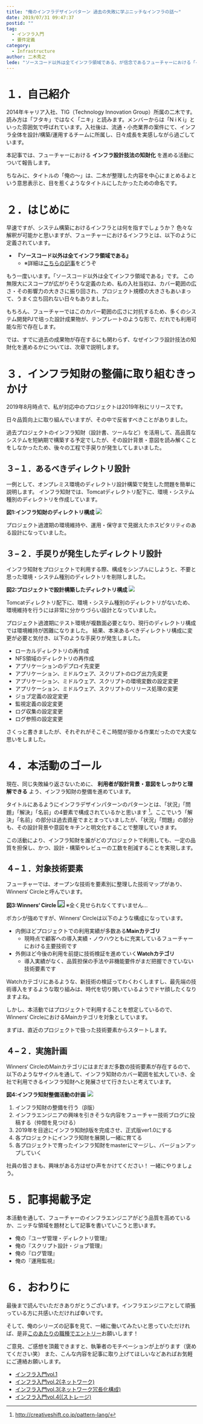 ```yaml
---
title: "俺のインフラデザインパターン 過去の失敗に学ぶニッチなインフラの話～"
date: 2019/07/31 09:47:37
postid: ""
tag:
  - インフラ入門
  - 要件定義
category:
  - Infrastructure
author: 二木秀之
lede: "ソースコード以外は全てインフラ領域である、が信念であるフューチャーにおける「インフラ設計技法の知財化」を進める活動について報告します。"
---
```


# １．自己紹介

2014年キャリア入社、TIG（Technology Innovation Group）所属の二木です。読み方は「フタキ」ではなく「ニキ」と読みます。メンバーからは「N i K i」といった雰囲気で呼ばれています。入社後は、流通・小売業界の案件にて、インフラ全体を設計/構築/運用するチームに所属し、日々成長を実感しながら過ごしています。

本記事では、フューチャーにおける **インフラ設計技法の知財化** を進める活動について報告します。

ちなみに、タイトルの「俺の～」は、二木が整理した内容を中心にまとめるよという意思表示と、目を惹くようなタイトルにしたかったための命名です。

# ２．はじめに

早速ですが、システム構築におけるインフラとは何を指すでしょうか？
色々な解釈が可能かと思いますが、フューチャーにおけるインフラとは、以下のように定義されています。

* **『ソースコード以外は全てインフラ領域である』**
  * ※詳細は[こちらの記事](/articles/20170109/)をどうぞ

もう一度いいます。「ソースコード以外は全てインフラ領域である」です。
この無限大にスコープが広がりそうな定義のため、私の入社当初は、カバー範囲の広さ・その影響力の大きさに振り回され、プロジェクト規模の大きさもあいまって、うまく立ち回れない日々もありました。

もちろん、フューチャーではこのカバー範囲の広さに対抗するため、多くのシステム開発PJで培った設計成果物が、テンプレートのような形で、だれでも利用可能な形で存在します。

では、すでに過去の成果物が存在するにも関わらず、なぜインフラ設計技法の知財化を進めるかについては、次章で説明します。

# ３．インフラ知財の整備に取り組むきっかけ

2019年8月時点で、私が対応中のプロジェクトは2019年秋にリリースです。

日々品質向上に取り組んでいますが、その中で反省すべきことがありました。

過去プロジェクトのインフラ知財（設計書、ツールなど）を活用して、高品質なシステムを短納期で構築する予定でしたが、その設計背景・意図を読み解くことをしなかったため、後々の工程で手戻りが発生してしまいました。

## ３−１．あるべきディレクトリ設計

一例として、オンプレミス環境のディレクトリ設計構築で発生した問題を簡単に説明します。
インフラ知財では、Tomcatディレクトリ配下に、環境・システム種別のディレクトリを作成しています。

**図1:インフラ知財のディレクトリ構成**
<img src="/images/20190731/photo_20190731_01.png" loading="lazy">

プロジェクト過渡期の環境維持や、運用・保守まで見据えたホスピタリティのある設計になっていました。

## ３−２．手戻りが発生したディレクトリ設計

インフラ知財をプロジェクトで利用する際、構成をシンプルにしようと、不要と思った環境・システム種別のディレクトリを削除しました。

**図2:プロジェクトで設計構築したディレクトリ構成**
<img src="/images/20190731/photo_20190731_02.png" loading="lazy">

Tomcatディレクトリ配下に、環境・システム種別のディレクトリがないため、環境維持を行うには非常に分かりづらい設計となっていました。

プロジェクト過渡期にテスト環境が複数面必要となり、現行のディレクトリ構成では環境維持が困難になりました。
結果、本来あるべきディレクトリ構成に変更が必要と気付き、以下のような手戻りが発生しました。

* ローカルディレクトリの再作成
* NFS領域のディレクトリの再作成
* アプリケーションのデプロイ先変更
* アプリケーション、ミドルウェア、スクリプトのログ出力先変更
* アプリケーション、ミドルウェア、スクリプトの環境変数の設定変更
* アプリケーション、ミドルウェア、スクリプトのリリース処理の変更
* ジョブ定義の設定変更
* 監視定義の設定変更
* ログ収集の設定変更
* ログ参照の設定変更

さくっと書きましたが、それぞれがそこそこ時間が掛かる作業だったので大変な思いをしました。

# ４．本活動のゴール

現在、同じ失敗繰り返さないために、 **利用者が設計背景・意図をしっかりと理解できる** よう、インフラ知財の整備を進めています。

タイトルにあるようにインフラデザインパターンのパターンとは、「状況」「問題」「解決」「名前」の4要素で構成されているかと思います [^1]。ここでいう「解決」「名前」の部分は過去資産でまとまっていましたが、「状況」「問題」の部分も、その設計背景や意図をキチンと明文化することで整理していきます。

 [^1]: http://creativeshift.co.jp/pattern-lang/

この活動により、インフラ知財を誰がどのプロジェクトで利用しても、一定の品質を担保し、かつ、設計・構築やレビューの工数を削減することを実現します。

## ４−１．対象技術要素

フューチャーでは、オープンな技術を要素別に整理した技術マップがあり、Winners‘ Circleと呼んでいます。

**図3:Winners‘ Circle**
<img src="/images/20190731/photo_20190731_03.png" style="border:solid 1px #000000" loading="lazy">
※全く見せられなくてすいません...

ボカシが強めですが、Winners‘ Circleは以下のような構成になっています。

* 内側ほどプロジェクトでの利用実績が多数ある**Mainカテゴリ**
  * 現時点で顧客への導入実績・ノウハウともに充実しているフューチャーにおける主要技術です
* 外側ほど今後の利用を前提に技術検証を進めていく**Watchカテゴリ**
  * 導入実績がなく、品質担保の手法や非機能要件がまだ把握できていない技術要素です

Watchカテゴリにあるような、新技術の検証ってわくわくしますし、最先端の技術導入をするような取り組みは、時代を切り開いているようでドヤ顔したくなりますよね。

しかし、本活動ではプロジェクトで利用することを想定しているので、Winners‘ CircleにおけるMainカテゴリを対象としています。

まずは、直近のプロジェクトで扱った技術要素からスタートします。

## ４−２．実施計画

Winners‘ CircleのMainカテゴリにはまだまだ多数の技術要素が存在するので、以下のようなサイクルを通して、インフラ知財のカバー範囲を拡大していき、全社で利用できるインフラ知財へと発展させて行きたいと考えています。

**図4:インフラ知財整備活動の計画**
<img src="/images/20190731/photo_20190731_04.png" loading="lazy">

1. インフラ知財の整備を行う（β版）
2. インフラエンジニアの興味を引きそうな内容をフューチャー技術ブログに投稿する（仲間を見つける）
3. 2019年を目途にインフラ知財β版を完成させ、正式版ver1.0にする
4. 各プロジェクトにインフラ知財を展開し一緒に育てる
5. 各プロジェクトで育ったインフラ知財をmasterにマージし、バージョンアップしていく

社員の皆さまも、興味がある方はぜひ声をかけてください！ 一緒にやりましょう。

# ５．記事掲載予定

本活動を通して、フューチャーのインフラエンジニアがどう品質を高めているか、ニッチな領域を題材として記事を書いていこうと思います。

* 俺の『ユーザ管理・ディレクトリ管理』
* 俺の『スクリプト設計・ジョブ管理』
* 俺の『ログ管理』
* 俺の『運用監視』

# ６．おわりに

最後まで読んでいただきありがとうございます。インフラエンジニアとして頑張っている方に共感いただければ幸いです。

そして、俺のシリーズの記事を見て、一緒に働いてみたいと思っていただければ、是非[このあたりの職種でエントリー](https://progres12.jposting.net/pgfuture/u/job.phtml?job_code=187)お願いします！

ご意見、ご感想を頂戴できますと、執筆者のモチベーションが上がります（褒めてください笑）
また、こんな内容を記事に取り上げてほしいなどあればお気軽にご連絡お願いします。

* [インフラ入門vol.1](/articles/2017/01/09)
* [インフラ入門vol.2(ネットワーク)](/articles/20170704/)
* [インフラ入門vol.3(ネットワーク冗長化構成)](/articles/20191107/)
* [インフラ入門vol.4((ストレージ)](/articles/20200414/)
